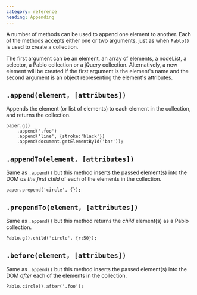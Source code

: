 ```yaml
--- 
category: reference
heading: Appending
---
```



A number of methods can be used to append one element to another. Each of the methods accepts either one or two arguments, just as when `Pablo()` is used to create a collection.

The first argument can be an element, an array of elements, a nodeList, a selector, a Pablo collection or a jQuery collection. Alternatively, a new element will be created if the first argument is the element's name and the second argument is an object representing the element's attributes.


`.append(element, [attributes])`
--

Appends the element (or list of elements) to each element in the collection, and returns the collection.

	paper.g()
		.append('.foo')
		.append('line', {stroke:'black'})
		.append(document.getElementById('bar'));


`.appendTo(element, [attributes])`
--

Same as `.append()` but this method inserts the passed element(s) into the DOM _as the first child_ of each of the elements in the collection.

	paper.prepend('circle', {});


`.prependTo(element, [attributes])`
--

Same as `.append()` but this method returns the _child_ element(s) as a Pablo collection.

	Pablo.g().child('circle', {r:50});


`.before(element, [attributes])`
--

Same as `.append()` but this method inserts the passed element(s) into the DOM _after_ each of the elements in the collection.

	Pablo.circle().after('.foo');